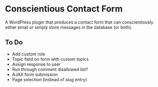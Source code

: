# Conscientious Contact Form

A WordPress plugin that produces a contact form that can conscientiously either email or simply store messages in the database (or both).

## To Do
* Add custom role 
* Topic field on form with custom topics
* Assign response to user
* Run through comment disallowed list?
* AJAX form submission
* Page selection (instead of slug entry)
